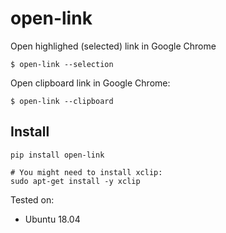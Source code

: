 
# open-link

Open highlighed (selected) link in Google Chrome
```
$ open-link --selection
```
 
Open clipboard link in Google Chrome:

```
$ open-link --clipboard
```

## Install

```
pip install open-link

# You might need to install xclip:
sudo apt-get install -y xclip
```

Tested on:
- Ubuntu 18.04



